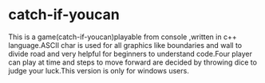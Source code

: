 # catch-if-youcan
This is a game(catch-if-youcan)playable from console ,written in c++ language.ASCII char is used for all graphics like boundaries and wall to divide road and very helpful for beginners to understand code.Four player can play at time and steps to move forward  are decided by throwing dice to judge your luck.This version is only for windows users.
